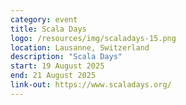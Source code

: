 ```yaml
---
category: event
title: Scala Days
logo: /resources/img/scaladays-15.png
location: Lausanne, Switzerland
description: "Scala Days"
start: 19 August 2025
end: 21 August 2025
link-out: https://www.scaladays.org/
---
```

